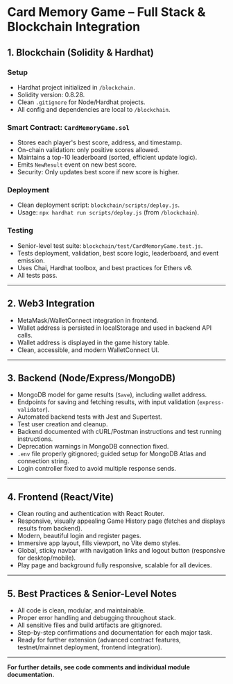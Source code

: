 # Card Memory Game – Full Stack & Blockchain Integration

## 1. Blockchain (Solidity & Hardhat)

### Setup
- Hardhat project initialized in `/blockchain`.
- Solidity version: 0.8.28.
- Clean `.gitignore` for Node/Hardhat projects.
- All config and dependencies are local to `/blockchain`.

### Smart Contract: `CardMemoryGame.sol`
- Stores each player's best score, address, and timestamp.
- On-chain validation: only positive scores allowed.
- Maintains a top-10 leaderboard (sorted, efficient update logic).
- Emits `NewResult` event on new best score.
- Security: Only updates best score if new score is higher.

### Deployment
- Clean deployment script: `blockchain/scripts/deploy.js`.
- Usage: `npx hardhat run scripts/deploy.js` (from `/blockchain`).

### Testing
- Senior-level test suite: `blockchain/test/CardMemoryGame.test.js`.
- Tests deployment, validation, best score logic, leaderboard, and event emission.
- Uses Chai, Hardhat toolbox, and best practices for Ethers v6.
- All tests pass.

---

## 2. Web3 Integration
- MetaMask/WalletConnect integration in frontend.
- Wallet address is persisted in localStorage and used in backend API calls.
- Wallet address is displayed in the game history table.
- Clean, accessible, and modern WalletConnect UI.

---

## 3. Backend (Node/Express/MongoDB)
- MongoDB model for game results (`Save`), including wallet address.
- Endpoints for saving and fetching results, with input validation (`express-validator`).
- Automated backend tests with Jest and Supertest.
- Test user creation and cleanup.
- Backend documented with cURL/Postman instructions and test running instructions.
- Deprecation warnings in MongoDB connection fixed.
- `.env` file properly gitignored; guided setup for MongoDB Atlas and connection string.
- Login controller fixed to avoid multiple response sends.

---

## 4. Frontend (React/Vite)
- Clean routing and authentication with React Router.
- Responsive, visually appealing Game History page (fetches and displays results from backend).
- Modern, beautiful login and register pages.
- Immersive app layout, fills viewport, no Vite demo styles.
- Global, sticky navbar with navigation links and logout button (responsive for desktop/mobile).
- Play page and background fully responsive, scalable for all devices.

---

## 5. Best Practices & Senior-Level Notes
- All code is clean, modular, and maintainable.
- Proper error handling and debugging throughout stack.
- All sensitive files and build artifacts are gitignored.
- Step-by-step confirmations and documentation for each major task.
- Ready for further extension (advanced contract features, testnet/mainnet deployment, frontend integration).

---

**For further details, see code comments and individual module documentation.** 